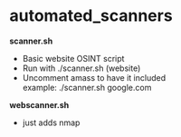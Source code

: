 # automated_scanners  

**scanner.sh**  
- Basic website OSINT script  
- Run with ./scanner.sh (website)  
- Uncomment amass to have it included  
example: ./scanner.sh google.com  

**webscanner.sh**  
- just adds nmap
